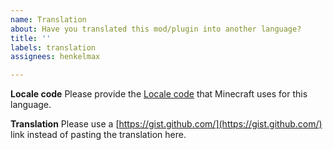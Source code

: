 ```yaml
---
name: Translation
about: Have you translated this mod/plugin into another language?
title: ''
labels: translation
assignees: henkelmax

---
```


**Locale code**
Please provide the [Locale code](https://minecraft.wiki/w/Language#Languages) that Minecraft uses for this language.

**Translation**
Please use a [https://gist.github.com/](https://gist.github.com/) link instead of pasting the translation here.
